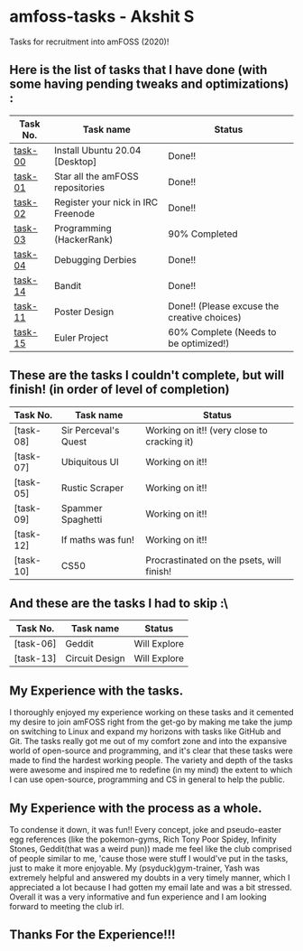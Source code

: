 # amfoss-tasks - Akshit S
Tasks for recruitment into amFOSS (2020)!

## Here is the list of tasks that I have done (with some having pending tweaks and optimizations) :

| Task No. | Task name | Status |
|----------|-----------|--------|
| [task-00](amfoss-tasks/task-00) | Install Ubuntu 20.04 [Desktop] | Done!!|
| [task-01](amfoss-tasks/task-01) | Star all the amFOSS repositories | Done!!|
| [task-02](amfoss-tasks/task-02) | Register your nick in IRC Freenode | Done!!|
| [task-03](amfoss-tasks/task-03) | Programming (HackerRank) | 90% Completed |
| [task-04](amfoss-tasks/task-04) | Debugging Derbies | Done!!|
| [task-14](amfoss-tasks/task-14) | Bandit | Done!!|
| [task-11](amfoss-tasks/task-11)  | Poster Design | Done!! (Please excuse the creative choices)|
| [task-15](amfoss-tasks/task-15) | Euler Project | 60% Complete (Needs to be optimized!)|

## These are the tasks I couldn't complete, but will finish! (in order of level of completion)
| Task No. | Task name | Status |
|----------|-----------|--------|
| [task-08] | Sir Perceval's Quest | Working on it!! (very close to cracking it)|
| [task-07] | Ubiquitous UI | Working on it!!|
| [task-05] | Rustic Scraper | Working on it!!|
| [task-09] | Spammer Spaghetti | Working on it!!|
| [task-12] | If maths was fun! | Working on it!!|
| [task-10] | CS50 | Procrastinated on the psets, will finish!|

## And these are the tasks I had to skip :\
| Task No. | Task name | Status |
|----------|-----------|--------|
| [task-06] | Geddit | Will Explore |
| [task-13] | Circuit Design | Will Explore |

## My Experience with the tasks.
I thoroughly enjoyed my experience working on these tasks and it cemented my desire to join amFOSS right from the get-go by making me take the jump on switching to Linux and expand my horizons with tasks like GitHub and Git. The tasks really got me out of my comfort zone and into the expansive world of open-source and programming, and it's clear that these tasks were made to find the hardest working people. The variety and depth of the tasks were awesome and inspired me to redefine (in my mind) the extent to which I can use open-source, programming and CS in general to help the public.

## My Experience with the process as a whole.
To condense it down, it was fun!! Every concept, joke and pseudo-easter egg references (like the pokemon-gyms, Rich Tony Poor Spidey, Infinity Stones, Geddit(that was a weird pun)) made me feel like the club comprised of people similar to me, 'cause those were stuff I would've put in the tasks, just to make it more enjoyable. My (psyduck)gym-trainer, Yash was extremely helpful and answered my doubts in a very timely manner, which I appreciated a lot because I had gotten my email late and was a bit stressed. Overall it was a very informative and fun experience and I am looking forward to meeting the club irl.

## Thanks For the Experience!!!
